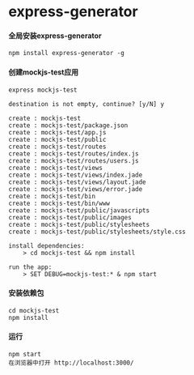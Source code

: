 # express-generator

#### 全局安装express-generator

    npm install express-generator -g

#### 创建mockjs-test应用
    express mockjs-test

    destination is not empty, continue? [y/N] y

    create : mockjs-test
    create : mockjs-test/package.json
    create : mockjs-test/app.js
    create : mockjs-test/public
    create : mockjs-test/routes
    create : mockjs-test/routes/index.js
    create : mockjs-test/routes/users.js
    create : mockjs-test/views
    create : mockjs-test/views/index.jade
    create : mockjs-test/views/layout.jade
    create : mockjs-test/views/error.jade
    create : mockjs-test/bin
    create : mockjs-test/bin/www
    create : mockjs-test/public/javascripts
    create : mockjs-test/public/images
    create : mockjs-test/public/stylesheets
    create : mockjs-test/public/stylesheets/style.css

    install dependencies:
        > cd mockjs-test && npm install

    run the app:
        > SET DEBUG=mockjs-test:* & npm start



#### 安装依赖包
    cd mockjs-test
    npm install

#### 运行
    npm start
    在浏览器中打开 http://localhost:3000/